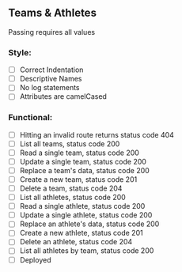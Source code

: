## Teams & Athletes

Passing requires all values

### Style:

* [ ] Correct Indentation
* [ ] Descriptive Names
* [ ] No log statements
* [ ] Attributes are camelCased

### Functional:

* [ ] Hitting an invalid route returns status code 404
* [ ] List all teams, status code 200
* [ ] Read a single team, status code 200
* [ ] Update a single team, status code 200
* [ ] Replace a team's data, status code 200
* [ ] Create a new team, status code 201
* [ ] Delete a team, status code 204
* [ ] List all athletes, status code 200
* [ ] Read a single athlete, status code 200
* [ ] Update a single athlete, status code 200
* [ ] Replace an athlete's data, status code 200
* [ ] Create a new athlete, status code 201
* [ ] Delete an athlete, status code 204
* [ ] List all athletes by team, status code 200
* [ ] Deployed
